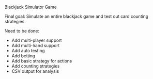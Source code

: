Blackjack Simulator Game

Final goal: Simulate an entire blackjack game and test out card counting strategies.

Need to be done:
*   Add multi-player support
*   Add multi-hand support
*   Add auto testing
*   Add betting
*   Add basic strategy for actions
*   Add counting strategies
*   CSV output for analysis
